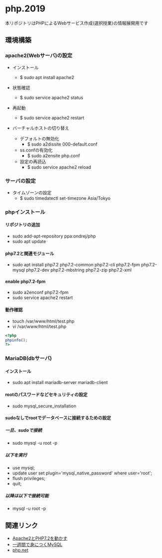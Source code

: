 # php.2019

本リポジトリはPHPによるWebサービス作成(選択授業)の情報展開用です

## 環境構築

### apache2(Webサーバ)の設定

- インストール
	- $ sudo apt install apache2
- 状態確認
	- $ sudo service apache2 status

- 再起動
	- $ sudo service apache2 restart
- バーチャルホストの切り替え
	- デフォルトの無効化
		- $ sudo a2dissite 000-default.conf
	- ss.confの有効化
		- $ sudo a2ensite php.conf
	- 設定の再読込
		- $ sudo service apache2 reload

### サーバの設定
- タイムゾーンの設定
	- $ sudo timedatectl set-timezone Asia/Tokyo

### phpインストール

#### リポジトリの追加

- sudo add-apt-repository ppa:ondrej/php
- sudo apt update

#### php7.2と関連モジュール

- sudo apt install php7.2 php7.2-common php7.2-cli php7.2-fpm php7.2-mysql php7.2-dev php7.2-mbstring php7.2-zip php7.2-xml

#### enable php7.2-fpm

- sudo a2enconf php7.2-fpm
- sudo service apache2 restart

#### 動作確認
- touch /var/www/html/test.php
- vi /var/www/html/test.php

``` php
<?php
phpinfo();
?>
```

### MariaDB(dbサーバ)

#### インストール
- sudo apt install mariadb-server mariadb-client

#### rootのパスワードなどセキュリティの設定
- sudo mysql_secure_installation

#### sudoなしでrootでデータベースに接続するための設定

##### 一旦、sudoで接続
- sudo mysql -u root -p

##### 以下を実行
- use mysql;
- update user set plugin='mysql_native_password' where user='root';
- flush privileges; 
- quit;

##### 以降は以下で接続可能
- mysql -u root -p


## 関連リンク

- [Apache2とPHP7.2を動かす](https://www.yokoweb.net/2018/05/12/ubuntu-18_04-apache2-php72/)
- [一週間で身につくMySQL](http://web.sevendays-study.com/mysql/index.html)
- [php.net](https://www.php.net/manual/ja/index.php)
